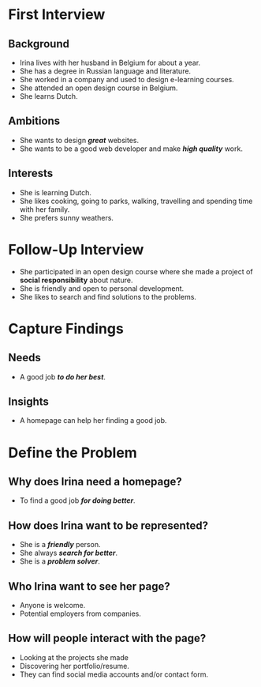 # First Interview  

## Background  
- Irina lives with her husband in Belgium for about a year.
- She has a degree in Russian language and literature.
- She worked in a company and used to design e-learning courses. 
- She attended an open design course in Belgium.
- She learns Dutch. 

## Ambitions  
- She wants to design **_great_** websites. 
- She wants to be a good web developer and make **_high quality_** work. 

## Interests
- She is learning Dutch.
- She likes cooking, going to parks, walking, travelling and spending time with her family. 
- She prefers sunny weathers.  

# Follow-Up Interview
- She participated in an open design course where she made a project of **social responsibility** about nature.
- She is friendly and open to personal development. 
- She likes to search and find solutions to the problems.
  
# Capture Findings
## Needs
- A good job **_to do her best_**.
## Insights
- A homepage can help her finding a good job.

# Define the Problem
## Why does Irina need a homepage?
- To find a good job **_for doing better_**.

## How does Irina want to be represented?
- She is a **_friendly_** person.
- She always **_search for better_**. 
- She is a **_problem solver_**.
## Who Irina want to see her page?
- Anyone is welcome.
- Potential employers from companies.
## How will people interact with the page?
- Looking at the projects she made
- Discovering her portfolio/resume.
- They can find social media accounts and/or contact form.    